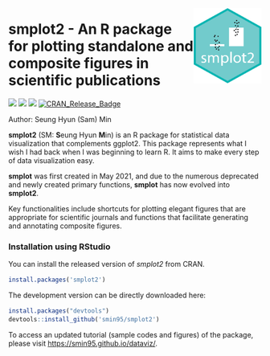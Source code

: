 <p align="center">
  <img src="man/figures/logo.png" height="150px" width="135px" align="right">
  <h1><strong>smplot2</strong> - An R package for plotting standalone and composite figures in scientific publications </h1>
</p>

[![](http://cranlogs.r-pkg.org/badges/grand-total/smplot2?color=green)](https://cran.r-project.org/package=smplot2)
[![](https://cranlogs.r-pkg.org/badges/smplot2?color=green)](https://cran.r-project.org/package=smplot2) [![](https://img.shields.io/badge/devel%20version-0.2.4-black.svg)](https://github.com/smin95/smplot2) [![CRAN_Release_Badge](http://www.r-pkg.org/badges/version-ago/smplot2?color=green)](https://CRAN.R-project.org/package=smplot2) 

Author: Seung Hyun (Sam) Min

**smplot2** (SM: **S**eung Hyun **M**in) is an R package for statistical data visualization that complements ggplot2. This package represents what I wish I had back when I was beginning to learn R. It aims to make every step of data visualization easy.

**smplot** was first created in May 2021, and due to the numerous deprecated and newly created primary functions, **smplot** has now evolved into **smplot2**.

Key functionalities include shortcuts for plotting elegant figures that are appropriate for scientific journals and functions that facilitate generating and annotating composite figures.

### Installation using RStudio

You can install the released version of *smplot2* from CRAN.

```r
install.packages('smplot2')
```

The development version can be directly downloaded here:

``` r
install.packages("devtools")
devtools::install_github('smin95/smplot2')
```
 
To access an updated tutorial (sample codes and figures) of the package, please visit https://smin95.github.io/dataviz/.

